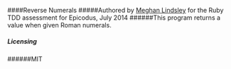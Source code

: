 ####Reverse Numerals
#####Authored by [Meghan Lindsley](https://github.com/pdxmeghan/) for the Ruby TDD assessment for Epicodus, July 2014
######This program returns a value when given Roman numerals.
##### Licensing
######MIT

